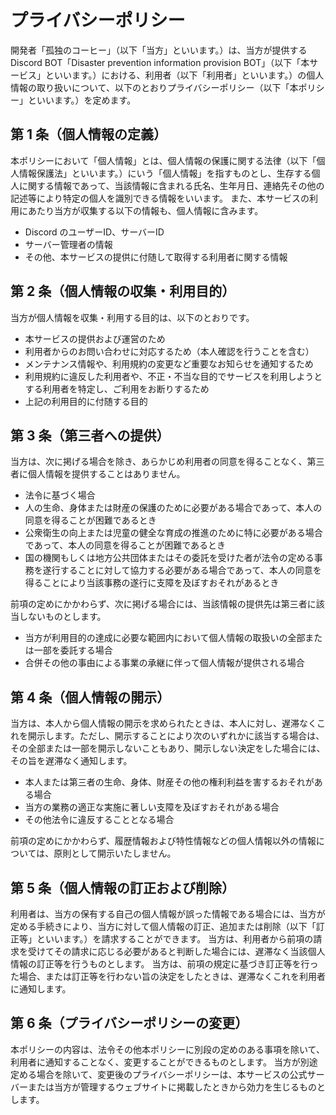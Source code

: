 # プライバシーポリシー

開発者「孤独のコーヒー」（以下「当方」といいます。）は、当方が提供する Discord BOT「Disaster prevention information provision BOT」（以下「本サービス」といいます。）における、利用者（以下「利用者」といいます。）の個人情報の取り扱いについて、以下のとおりプライバシーポリシー（以下「本ポリシー」といいます。）を定めます。

## 第 1 条（個人情報の定義）
本ポリシーにおいて「個人情報」とは、個人情報の保護に関する法律（以下「個人情報保護法」といいます。）にいう「個人情報」を指すものとし、生存する個人に関する情報であって、当該情報に含まれる氏名、生年月日、連絡先その他の記述等により特定の個人を識別できる情報をいいます。 また、本サービスの利用にあたり当方が収集する以下の情報も、個人情報に含みます。
- Discord のユーザーID、サーバーID
- サーバー管理者の情報
- その他、本サービスの提供に付随して取得する利用者に関する情報

## 第 2 条（個人情報の収集・利用目的）
当方が個人情報を収集・利用する目的は、以下のとおりです。
- 本サービスの提供および運営のため
- 利用者からのお問い合わせに対応するため（本人確認を行うことを含む）
- メンテナンス情報や、利用規約の変更など重要なお知らせを通知するため
- 利用規約に違反した利用者や、不正・不当な目的でサービスを利用しようとする利用者を特定し、ご利用をお断りするため
- 上記の利用目的に付随する目的

## 第 3 条（第三者への提供）
当方は、次に掲げる場合を除き、あらかじめ利用者の同意を得ることなく、第三者に個人情報を提供することはありません。
-  法令に基づく場合
-  人の生命、身体または財産の保護のために必要がある場合であって、本人の同意を得ることが困難であるとき
-  公衆衛生の向上または児童の健全な育成の推進のために特に必要がある場合であって、本人の同意を得ることが困難であるとき
-  国の機関もしくは地方公共団体またはその委託を受けた者が法令の定める事務を遂行することに対して協力する必要がある場合であって、本人の同意を得ることにより当該事務の遂行に支障を及ぼすおそれがあるとき

前項の定めにかかわらず、次に掲げる場合には、当該情報の提供先は第三者に該当しないものとします。
- 当方が利用目的の達成に必要な範囲内において個人情報の取扱いの全部または一部を委託する場合
- 合併その他の事由による事業の承継に伴って個人情報が提供される場合

## 第 4 条（個人情報の開示）
当方は、本人から個人情報の開示を求められたときは、本人に対し、遅滞なくこれを開示します。ただし、開示することにより次のいずれかに該当する場合は、その全部または一部を開示しないこともあり、開示しない決定をした場合には、その旨を遅滞なく通知します。
- 本人または第三者の生命、身体、財産その他の権利利益を害するおそれがある場合
- 当方の業務の適正な実施に著しい支障を及ぼすおそれがある場合
- その他法令に違反することとなる場合

前項の定めにかかわらず、履歴情報および特性情報などの個人情報以外の情報については、原則として開示いたしません。

## 第 5 条（個人情報の訂正および削除）
利用者は、当方の保有する自己の個人情報が誤った情報である場合には、当方が定める手続きにより、当方に対して個人情報の訂正、追加または削除（以下「訂正等」といいます。）を請求することができます。
当方は、利用者から前項の請求を受けてその請求に応じる必要があると判断した場合には、遅滞なく当該個人情報の訂正等を行うものとします。
当方は、前項の規定に基づき訂正等を行った場合、または訂正等を行わない旨の決定をしたときは、遅滞なくこれを利用者に通知します。
## 第 6 条（プライバシーポリシーの変更）
本ポリシーの内容は、法令その他本ポリシーに別段の定めのある事項を除いて、利用者に通知することなく、変更することができるものとします。
当方が別途定める場合を除いて、変更後のプライバシーポリシーは、本サービスの公式サーバーまたは当方が管理するウェブサイトに掲載したときから効力を生じるものとします。